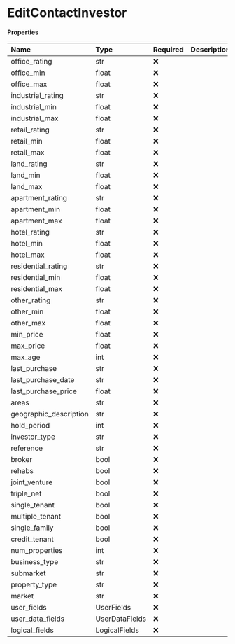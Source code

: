 # EditContactInvestor

**Properties**

| Name                   | Type           | Required | Description |
| :--------------------- | :------------- | :------- | :---------- |
| office_rating          | str            | ❌       |             |
| office_min             | float          | ❌       |             |
| office_max             | float          | ❌       |             |
| industrial_rating      | str            | ❌       |             |
| industrial_min         | float          | ❌       |             |
| industrial_max         | float          | ❌       |             |
| retail_rating          | str            | ❌       |             |
| retail_min             | float          | ❌       |             |
| retail_max             | float          | ❌       |             |
| land_rating            | str            | ❌       |             |
| land_min               | float          | ❌       |             |
| land_max               | float          | ❌       |             |
| apartment_rating       | str            | ❌       |             |
| apartment_min          | float          | ❌       |             |
| apartment_max          | float          | ❌       |             |
| hotel_rating           | str            | ❌       |             |
| hotel_min              | float          | ❌       |             |
| hotel_max              | float          | ❌       |             |
| residential_rating     | str            | ❌       |             |
| residential_min        | float          | ❌       |             |
| residential_max        | float          | ❌       |             |
| other_rating           | str            | ❌       |             |
| other_min              | float          | ❌       |             |
| other_max              | float          | ❌       |             |
| min_price              | float          | ❌       |             |
| max_price              | float          | ❌       |             |
| max_age                | int            | ❌       |             |
| last_purchase          | str            | ❌       |             |
| last_purchase_date     | str            | ❌       |             |
| last_purchase_price    | float          | ❌       |             |
| areas                  | str            | ❌       |             |
| geographic_description | str            | ❌       |             |
| hold_period            | int            | ❌       |             |
| investor_type          | str            | ❌       |             |
| reference              | str            | ❌       |             |
| broker                 | bool           | ❌       |             |
| rehabs                 | bool           | ❌       |             |
| joint_venture          | bool           | ❌       |             |
| triple_net             | bool           | ❌       |             |
| single_tenant          | bool           | ❌       |             |
| multiple_tenant        | bool           | ❌       |             |
| single_family          | bool           | ❌       |             |
| credit_tenant          | bool           | ❌       |             |
| num_properties         | int            | ❌       |             |
| business_type          | str            | ❌       |             |
| submarket              | str            | ❌       |             |
| property_type          | str            | ❌       |             |
| market                 | str            | ❌       |             |
| user_fields            | UserFields     | ❌       |             |
| user_data_fields       | UserDataFields | ❌       |             |
| logical_fields         | LogicalFields  | ❌       |             |

<!-- This file was generated by liblab | https://liblab.com/ -->
